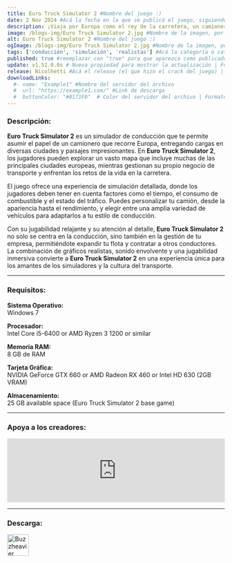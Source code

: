 ```yaml
---
title: Euro Truck Simulator 2 #Nombre del juego :)
date: 2 Nov 2024 #Acá la fecha en la que se publicó el juego, siguiendo este formato: Dia "30", Mes "Oct", Año "2024" = como debe quedar: 30 Oct 2024
description: ¡Viaja por Europa como el rey de la carretera, un camionero que entrega cargas importantes a impresionantes distancias! Con docenas de ciudades por explorar, tu resistencia, habilidad y velocidad serán llevadas al límite. #Acá una mini descripción del juego
image: /blogs-img/Euro Truck Simulator 2.jpg #Nombre de la imagen, por lo general es exactamente el mismo nombre que el juego excluyendo lo ":" (Dos puntos)
alt: Euro Truck Simulator 2 #Nombre del juego :)
ogImage: /blogs-img/Euro Truck Simulator 2.jpg #Nombre de la imagen, por lo general es exactamente el mismo nombre que el juego excluyendo lo ":" (Dos puntos)
tags: ['conducción', 'simulación', 'realistas'] #Acá la categoría o categorías del juego, si es más de una se coloca en este formato: ['categoría1', 'categoría2']
published: true #reemplazar con "true" para que aparezca como publicado
update: v1.52.0.0s # Nueva propiedad para mostrar la actualización | Formato: v1.0.0
release: Nicolhetti #Acá el release (el que hizo el crack del juego) | Formato: Nicolhetti
downloadLinks:
  #- name: "Example1" #Nombre del servidor del archivo
  #  url: "https://example1.com/" #Link de descarga
  #  buttonColor: "#0171F0"  # Color del servidor del archivo | Formato hexadecimal | MediaFire: #0171F0 | Buzzheavier: #FF6600 |
---
```


<!--En VSCode seleccionando una palabra, por ejemplo: "Euro Truck Simulator 2" y apretando Ctrl+F2 se seleccionan todas las palabras iguales-->

### Descripción:
**Euro Truck Simulator 2** es un simulador de conducción que te permite asumir el papel de un camionero que recorre Europa, entregando cargas en diversas ciudades y paisajes impresionantes. En **Euro Truck Simulator 2**, los jugadores pueden explorar un vasto mapa que incluye muchas de las principales ciudades europeas, mientras gestionan su propio negocio de transporte y enfrentan los retos de la vida en la carretera.

El juego ofrece una experiencia de simulación detallada, donde los jugadores deben tener en cuenta factores como el tiempo, el consumo de combustible y el estado del tráfico. Puedes personalizar tu camión, desde la apariencia hasta el rendimiento, y elegir entre una amplia variedad de vehículos para adaptarlos a tu estilo de conducción. 

Con su jugabilidad relajante y su atención al detalle, **Euro Truck Simulator 2** no solo se centra en la conducción, sino también en la gestión de tu empresa, permitiéndote expandir tu flota y contratar a otros conductores. La combinación de gráficos realistas, sonido envolvente y una jugabilidad inmersiva convierte a **Euro Truck Simulator 2** en una experiencia única para los amantes de los simuladores y la cultura del transporte.

<!--Prompt para Chat-GPT: Hazme una descripción para el juego "Euro Truck Simulator 2" y cada que menciones "Euro Truck Simulator 2" ponlo en negrita -->

---

### Requisitos:
**Sistema Operativo:**  
Windows 7

**Procesador:**  
Intel Core i5-6400 or AMD Ryzen 3 1200 or similar

**Memoria RAM:**  
8 GB de RAM

**Tarjeta Gráfica:**  
NVIDIA GeForce GTX 660 or AMD Radeon RX 460 or Intel HD 630 (2GB VRAM)

**Almacenamiento:**  
25 GB available space (Euro Truck Simulator 2 base game)
<!--Si falta o sobra un requisito se quita o se agrega manteniendo el mismo formato-->

---

### Apoya a los creadores:
<iframe src="https://store.steampowered.com/widget/227300/" frameborder="0" style="background-color: transparent; width: 100% !important; aspect-ratio: 646 / 190;"></iframe>

<!--Reemplazar los numeros (AppID) del juego (en este caso 2668510) por el numero (AppID) correspondiente con el juego a publicar-->
<!--El AppID se encuentra en la URL del Juego en Steam-->

---

### Descarga:

[<img src="https://gist.github.com/cxmeel/0dbc95191f239b631c3874f4ccf114e2/raw/download.svg" alt="Buzzheavier" height="50" />](https://buzzheavier.com/f/Ga2cfq0w8AA)

<!-- # se debe reemplazar por el link de descarga-->

<!--NOMBRE-DEL-SERVICIO se debe reemplazar por el servicio donde está subido el juego-->